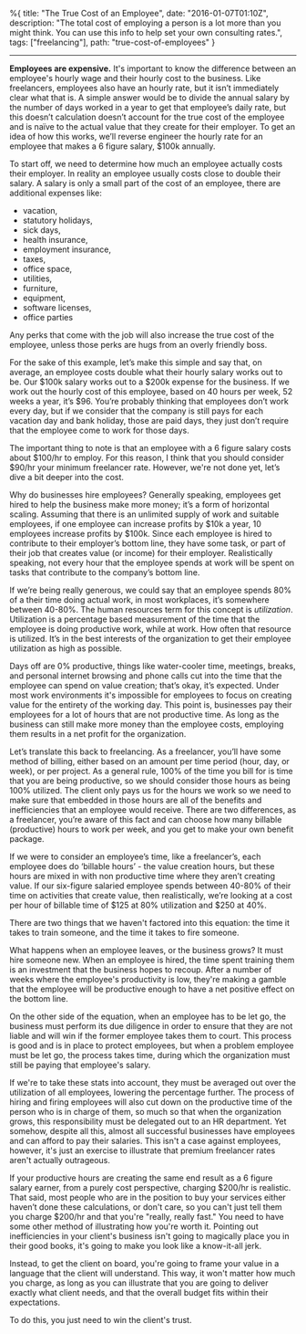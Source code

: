 %{
title: "The True Cost of an Employee",
date: "2016-01-07T01:10Z",
description: "The total cost of employing a person is a lot more than you might think. You can use this info to help set your own consulting rates.",
tags: ["freelancing"],
path: "true-cost-of-employees"
}

---

**Employees are expensive.** It's important to know the difference between an
employee's hourly wage and their hourly cost to the business. Like freelancers,
employees also have an hourly rate, but it isn’t immediately clear what that is.
A simple answer would be to divide the annual salary by the number of days
worked in a year to get that employee’s daily rate, but this doesn’t calculation
doesn’t account for the true cost of the employee and is naïve to the actual
value that they create for their employer. To get an idea of how this works,
we’ll reverse engineer the hourly rate for an employee that makes a 6 figure
salary, \$100k annually.

To start off, we need to determine how much an employee actually costs their
employer. In reality an employee usually costs close to double their salary. A
salary is only a small part of the cost of an employee, there are additional
expenses like:

- vacation,
- statutory holidays,
- sick days,
- health insurance,
- employment insurance,
- taxes,
- office space,
- utilities,
- furniture,
- equipment,
- software licenses,
- office parties

Any perks that come with the job will also increase the true cost of the
employee, unless those perks are hugs from an overly friendly boss.

For the sake of this example, let’s make this simple and say that, on average,
an employee costs double what their hourly salary works out to be. Our $100k
salary works out to a $200k expense for the business. If we work out the hourly
cost of this employee, based on 40 hours per week, 52 weeks a year, it’s \$96.
You’re probably thinking that employees don’t work every day, but if we consider
that the company is still pays for each vacation day and bank holiday, those are
paid days, they just don’t require that the employee come to work for those
days.

The important thing to note is that an employee with a 6 figure salary costs
about $100/hr to employ. For this reason, I think that you should consider
$90/hr your minimum freelancer rate. However, we're not done yet, let’s dive a
bit deeper into the cost.

Why do businesses hire employees? Generally speaking, employees get hired to
help the business make more money; it’s a form of horizontal scaling. Assuming
that there is an unlimited supply of work and suitable employees, if one
employee can increase profits by $10k a year, 10 employees increase profits by
$100k. Since each employee is hired to contribute to their employer’s bottom
line, they have some task, or part of their job that creates value (or income)
for their employer. Realistically speaking, not every hour that the employee
spends at work will be spent on tasks that contribute to the company’s bottom
line.

If we’re being really generous, we could say that an employee spends 80% of a
their time doing actual work, in most workplaces, it’s somewhere between 40-80%.
The human resources term for this concept is _utilization_. Utilization is a
percentage based measurement of the time that the employee is doing productive
work, while at work. How often that resource is utilized. It’s in the best
interests of the organization to get their employee utilization as high as
possible.

Days off are 0% productive, things like water-cooler time, meetings, breaks, and
personal internet browsing and phone calls cut into the time that the employee
can spend on value creation; that’s okay, it’s expected. Under most work
environments it's impossible for employees to focus on creating value for the
entirety of the working day. This point is, businesses pay their employees for a
lot of hours that are not productive time. As long as the business can still
make more money than the employee costs, employing them results in a net profit
for the organization.

Let’s translate this back to freelancing. As a freelancer, you’ll have some
method of billing, either based on an amount per time period (hour, day, or
week), or per project. As a general rule, 100% of the time you bill for is time
that you are being productive, so we should consider those hours as being 100%
utilized. The client only pays us for the hours we work so we need to make sure
that embedded in those hours are all of the benefits and inefficiencies that an
employee would receive. There are two differences, as a freelancer, you’re aware
of this fact and can choose how many billable (productive) hours to work per
week, and you get to make your own benefit package.

If we were to consider an employee’s time, like a freelancer’s, each employee
does do ‘billable hours’ - the value creation hours, but these hours are mixed
in with non productive time where they aren’t creating value. If our six-figure
salaried employee spends between 40-80% of their time on activities that create
value, then realistically, we’re looking at a cost per hour of billable time of
$125 at 80% utilization and $250 at 40%.

There are two things that we haven't factored into this equation: the time it
takes to train someone, and the time it takes to fire someone.

What happens when an employee leaves, or the business grows? It must hire
someone new. When an employee is hired, the time spent training them is an
investment that the business hopes to recoup. After a number of weeks where the
employee's productivity is low, they're making a gamble that the employee will
be productive enough to have a net positive effect on the bottom line.

On the other side of the equation, when an employee has to be let go, the
business must perform its due diligence in order to ensure that they are not
liable and will win if the former employee takes them to court. This process is
good and is in place to protect employees, but when a problem employee must be
let go, the process takes time, during which the organization must still be
paying that employee's salary.

If we're to take these stats into account, they must be averaged out over the
utilization of all employees, lowering the percentage further. The process of
hiring and firing employees will also cut down on the productive time of the
person who is in charge of them, so much so that when the organization grows,
this responsibility must be delegated out to an HR department. Yet somehow,
despite all this, almost all successful businesses have employees and can afford
to pay their salaries. This isn't a case against employees, however, it's just
an exercise to illustrate that premium freelancer rates aren't actually
outrageous.

If your productive hours are creating the same end result as a 6 figure salary
earner, from a purely cost perspective, charging $200/hr is realistic. That
said, most people who are in the position to buy your services either haven’t
done these calculations, or don't care, so you can't just tell them you charge
$200/hr and that you're "really, really fast." You need to have some other
method of illustrating how you're worth it. Pointing out inefficiencies in your
client's business isn't going to magically place you in their good books, it's
going to make you look like a know-it-all jerk.

Instead, to get the client on board, you're going to frame your value in a
language that the client will understand. This way, it won't matter how much you
charge, as long as you can illustrate that you are going to deliver exactly what
client needs, and that the overall budget fits within their expectations.

To do this, you just need to win the client's trust.
